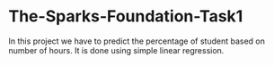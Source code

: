 # The-Sparks-Foundation-Task1

In this project we have to predict the percentage of student based on number of hours. It is done using simple linear regression.
